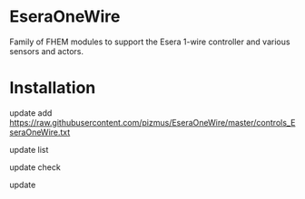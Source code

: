 # EseraOneWire
Family of FHEM modules to support the Esera 1-wire controller and various sensors and actors.

# Installation
update add https://raw.githubusercontent.com/pizmus/EseraOneWire/master/controls_EseraOneWire.txt

update list

update check

update
